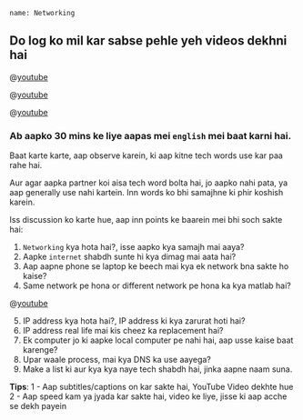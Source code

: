 ```ngMeta
name: Networking
```

## Do log ko mil kar sabse pehle yeh videos dekhni hai

@[youtube](L1i8RiqHakU)

@[youtube](Dxcc6ycZ73M)

@[youtube](ZhEf7e4kopM)


### Ab aapko 30 mins ke liye aapas mei `english` mei baat karni hai.
Baat karte karte, aap observe karein, ki aap kitne tech words use kar paa rahe hai.

Aur agar aapka partner koi aisa tech word bolta hai, jo aapko nahi pata, ya aap generally use nahi kartein. Inn words ko bhi samajhne ki phir koshish karein.

Iss discussion ko karte hue, aap inn points ke baarein mei bhi soch sakte hai:

1. `Networking` kya hota hai?, isse aapko kya samajh mai aaya?
2. Aapke `internet` shabdh sunte hi kya dimag mai aata hai?
3. Aap aapne phone se laptop ke beech mai kya ek network bna sakte ho kaise?
4. Same network pe hona or different network pe hona ka kya matlab hai?

@[youtube](5o8CwafCxnU)

5. IP address kya hota hai?, IP address ki kya zarurat hoti hai?
6. IP address real life mai kis cheez ka replacement hai?
7. Ek computer jo ki aapke local computer pe nahi hai, aap usse kaise baat karenge?
8. Upar waale process, mai kya DNS ka use aayega?
9. Make a list ki aur kya kya naye tech shabdh hai, jinka aapne naam suna.


**Tips**:
1 - Aap subtitles/captions on kar sakte hai, YouTube Video dekhte hue
2 - Aap speed kam ya jyada kar sakte hai, video ke liye, jisse ki aap acche se dekh payein